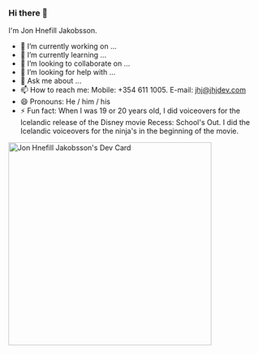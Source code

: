### Hi there 👋

<!--
**jhjdev/jhjdev** is a ✨ _special_ ✨ repository because its `README.md` (this file) appears on your GitHub profile.

Here are some ideas to get you started:
-->

I'm Jon Hnefill Jakobsson.

- 🔭 I’m currently working on ...
- 🌱 I’m currently learning ...
- 👯 I’m looking to collaborate on ...
- 🤔 I’m looking for help with ...
- 💬 Ask me about ...
- 📫 How to reach me: Mobile: +354 611 1005. E-mail: jhj@jhjdev.com
- 😄 Pronouns: He / him / his
- ⚡ Fun fact: When I was 19 or 20 years old, I did voiceovers for the Icelandic release of the Disney movie Recess: School's Out. I did the Icelandic voiceovers for the ninja's in the beginning of the movie. 

<a href="https://app.daily.dev/jonhnefilljakobsson"><img src="https://api.daily.dev/devcards/61ac0e89dad940b2b55aecaf9afd6758.png?r=4ds" width="400" alt="Jon Hnefill Jakobsson's Dev Card"/></a>
